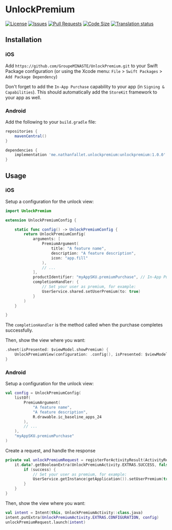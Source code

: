 # UnlockPremium

[![License](https://img.shields.io/github/license/GroupeMINASTE/UnlockPremium)](LICENSE)
[![Issues](https://img.shields.io/github/issues/GroupeMINASTE/UnlockPremium)]()
[![Pull Requests](https://img.shields.io/github/issues-pr/GroupeMINASTE/UnlockPremium)]()
[![Code Size](https://img.shields.io/github/languages/code-size/GroupeMINASTE/UnlockPremium)]()
[![Translation status](http://weblate.groupe-minaste.org/widgets/unlockpremium/-/svg-badge.svg)](http://weblate.groupe-minaste.org/engage/unlockpremium/?utm_source=widget)

## Installation

### iOS

Add `https://github.com/GroupeMINASTE/UnlockPremium.git` to your Swift Package configuration (or using the Xcode menu: `File` > `Swift Packages` > `Add Package Dependency`)

Don't forget to add the `In-App Purchase` capability to your app (in `Signing & Capabilities`). This should automatically add the `StoreKit` framework to your app as well.

### Android

Add the following to your `build.gradle` file:

```groovy
repositories {
    mavenCentral()
}

dependencies {
    implementation 'me.nathanfallet.unlockpremium:unlockpremium:1.0.0'
}
```

## Usage

### iOS

Setup a configuration for the unlock view:

```swift
import UnlockPremium

extension UnlockPremiumConfig {

    static func config() -> UnlockPremiumConfig {
        return UnlockPremiumConfig(
            arguments: [
                PremiumArgument(
                    title: "A feature name",
                    description: "A feature description",
                    icon: "app.fill"
                ),
                // ...
            ],
            productIdentifier: "myAppSKU.premiumPurchase", // In-App Purchase `Product ID`
            completionHandler: {
                // Set your user as premium, for example:
                UserService.shared.setUserPremium(to: true)
            }
        )
    }

}
```

The `completionHandler` is the method called when the purchase completes successfully.

Then, show the view where you want:

```swift
.sheet(isPresented: $viewModel.showPremium) {
    UnlockPremiumView(configuration: .config(), isPresented: $viewModel.showPremium)
}
```

### Android

Setup a configuration for the unlock view:

```kotlin
val config = UnlockPremiumConfig(
    listOf(
        PremiumArgument(
            "A feature name",
            "A feature description",
            R.drawable.ic_baseline_apps_24
        ),
        // ...
    ),
    "myAppSKU.premiumPurchase"
)
```

Create a request, and handle the response

```kotlin
private val unlockPremiumRequest = registerForActivityResult(ActivityResultContracts.StartActivityForResult()) { it ->
    it.data?.getBooleanExtra(UnlockPremiumActivity.EXTRAS.SUCCESS, false)?.let { success ->
        if (success) {
            // Set your user as premium, for example:
            UserService.getInstance(getApplication()).setUserPremium(true)
        }
    }
}
```

Then, show the view where you want:

```kotlin
val intent = Intent(this, UnlockPremiumActivity::class.java)
intent.putExtra(UnlockPremiumActivity.EXTRAS.CONFIGURATION, config)
unlockPremiumRequest.launch(intent)
```
